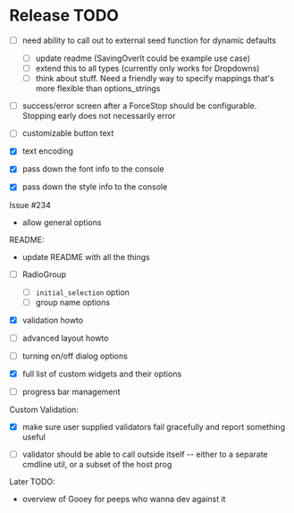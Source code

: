 Release TODO
============


 - [ ] need ability to call out to external seed function for dynamic defaults
    - [ ] update readme (SavingOverIt could be example use case)
    - [ ] extend this to all types (currently only works for Dropdowns)
    - [ ] think about stuff. Need a friendly way to specify mappings that's more
          flexible than options_strings
 - [ ] success/error screen after a ForceStop should be configurable. Stopping early does not necessarily error

 - [ ] customizable button text
 - [X] text encoding
 - [X] pass down the font info to the console
 - [X] pass down the style info to the console


Issue #234
 - allow general options

README:

 - update README with all the things
 - [ ] RadioGroup
    - [ ] `initial_selection` option
    - [ ] group name options
 - [X] validation howto
 - [ ] advanced layout howto
 - [ ] turning on/off dialog options
 - [X] full list of custom widgets and their options
 - [ ] progress bar management


Custom Validation:

 - [X] make sure user supplied validators fail gracefully and report something useful
 - [ ] validator should be able to call outside itself -- either to a separate cmdline util, or a subset of the host prog


Later TODO:
 - overview of Gooey for peeps who wanna dev against it
